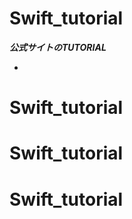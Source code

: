 # Swift_tutorial

***公式サイトのTUTORIAL***
* [](https://developer.apple.com/library/content/referencelibrary/GettingStarted/DevelopiOSAppsSwift/index.html#//apple_ref/doc/uid/TP40015214-CH2-SW1)
# Swift_tutorial
# Swift_tutorial
# Swift_tutorial
